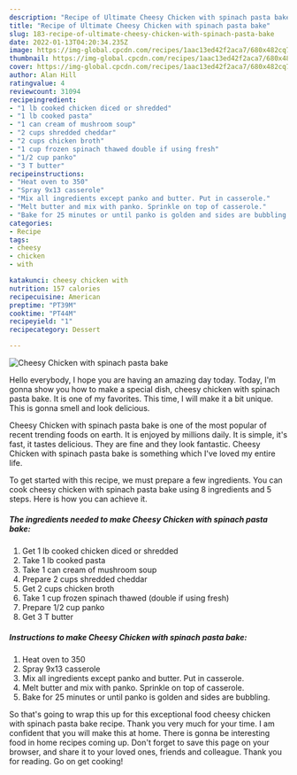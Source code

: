 ```yaml
---
description: "Recipe of Ultimate Cheesy Chicken with spinach pasta bake"
title: "Recipe of Ultimate Cheesy Chicken with spinach pasta bake"
slug: 183-recipe-of-ultimate-cheesy-chicken-with-spinach-pasta-bake
date: 2022-01-13T04:20:34.235Z
image: https://img-global.cpcdn.com/recipes/1aac13ed42f2aca7/680x482cq70/cheesy-chicken-with-spinach-pasta-bake-recipe-main-photo.jpg
thumbnail: https://img-global.cpcdn.com/recipes/1aac13ed42f2aca7/680x482cq70/cheesy-chicken-with-spinach-pasta-bake-recipe-main-photo.jpg
cover: https://img-global.cpcdn.com/recipes/1aac13ed42f2aca7/680x482cq70/cheesy-chicken-with-spinach-pasta-bake-recipe-main-photo.jpg
author: Alan Hill
ratingvalue: 4
reviewcount: 31094
recipeingredient:
- "1 lb cooked chicken diced or shredded"
- "1 lb cooked pasta"
- "1 can cream of mushroom soup"
- "2 cups shredded cheddar"
- "2 cups chicken broth"
- "1 cup frozen spinach thawed double if using fresh"
- "1/2 cup panko"
- "3 T butter"
recipeinstructions:
- "Heat oven to 350"
- "Spray 9x13 casserole"
- "Mix all ingredients except panko and butter. Put in casserole."
- "Melt butter and mix with panko. Sprinkle on top of casserole."
- "Bake for 25 minutes or until panko is golden and sides are bubbling."
categories:
- Recipe
tags:
- cheesy
- chicken
- with

katakunci: cheesy chicken with 
nutrition: 157 calories
recipecuisine: American
preptime: "PT39M"
cooktime: "PT44M"
recipeyield: "1"
recipecategory: Dessert

---
```



![Cheesy Chicken with spinach pasta bake](https://img-global.cpcdn.com/recipes/1aac13ed42f2aca7/680x482cq70/cheesy-chicken-with-spinach-pasta-bake-recipe-main-photo.jpg)

Hello everybody, I hope you are having an amazing day today. Today, I'm gonna show you how to make a special dish, cheesy chicken with spinach pasta bake. It is one of my favorites. This time, I will make it a bit unique. This is gonna smell and look delicious.



Cheesy Chicken with spinach pasta bake is one of the most popular of recent trending foods on earth. It is enjoyed by millions daily. It is simple, it's fast, it tastes delicious. They are fine and they look fantastic. Cheesy Chicken with spinach pasta bake is something which I've loved my entire life.


To get started with this recipe, we must prepare a few ingredients. You can cook cheesy chicken with spinach pasta bake using 8 ingredients and 5 steps. Here is how you can achieve it.

<!--inarticleads1-->

##### The ingredients needed to make Cheesy Chicken with spinach pasta bake:

1. Get 1 lb cooked chicken diced or shredded
1. Take 1 lb cooked pasta
1. Take 1 can cream of mushroom soup
1. Prepare 2 cups shredded cheddar
1. Get 2 cups chicken broth
1. Take 1 cup frozen spinach thawed (double if using fresh)
1. Prepare 1/2 cup panko
1. Get 3 T butter




<!--inarticleads2-->

##### Instructions to make Cheesy Chicken with spinach pasta bake:

1. Heat oven to 350
1. Spray 9x13 casserole
1. Mix all ingredients except panko and butter. Put in casserole.
1. Melt butter and mix with panko. Sprinkle on top of casserole.
1. Bake for 25 minutes or until panko is golden and sides are bubbling.




So that's going to wrap this up for this exceptional food cheesy chicken with spinach pasta bake recipe. Thank you very much for your time. I am confident that you will make this at home. There is gonna be interesting food in home recipes coming up. Don't forget to save this page on your browser, and share it to your loved ones, friends and colleague. Thank you for reading. Go on get cooking!
